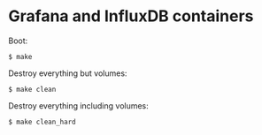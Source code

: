 # Grafana and InfluxDB containers

Boot:

	$ make

Destroy everything but volumes:

	$ make clean

Destroy everything including volumes:

	$ make clean_hard
